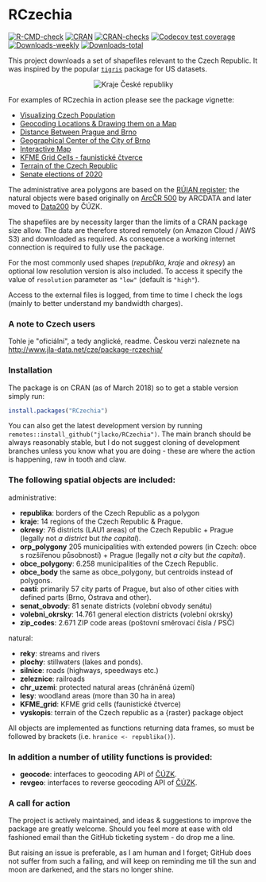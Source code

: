 # RCzechia    
<!-- badges: start -->
[![R-CMD-check](https://github.com/jlacko/RCzechia/workflows/R-CMD-check/badge.svg)](https://github.com/jlacko/RCzechia/actions/workflows/R-CMD-check.yaml)
[![CRAN](http://www.r-pkg.org/badges/version/RCzechia)](https://cran.r-project.org/package=RCzechia)
[![CRAN-checks](https://cranchecks.info/badges/summary/RCzechia)](https://cran.r-project.org/web/checks/check_results_RCzechia.html)
[![Codecov test coverage](https://codecov.io/gh/jlacko/RCzechia/branch/master/graph/badge.svg)](https://app.codecov.io/gh/jlacko/RCzechia?branch=master)
[![Downloads-weekly](http://cranlogs.r-pkg.org/badges/last-week/RCzechia?color=brightgreen)](https://cran.r-project.org/package=RCzechia)
[![Downloads-total](http://cranlogs.r-pkg.org/badges/grand-total/RCzechia?color=brightgreen)](https://cran.r-project.org/package=RCzechia)  
<!-- badges: end -->

This project downloads a set of shapefiles relevant to the Czech Republic. It was inspired by the popular [`tigris`](https://github.com/walkerke/tigris) package for US datasets.  

<p align="center">
  <img src="https://github.com/jlacko/RCzechia/blob/master/data-raw/kraje-lo-res.png?raw=true" alt="Kraje České republiky"/>
</p>

For examples of RCzechia in action please see the package vignette:

* [Visualizing Czech Population](https://CRAN.R-project.org/package=RCzechia/vignettes/vignette.html#visualizing-czech-population)
* [Geocoding Locations & Drawing them on a Map](https://CRAN.R-project.org/package=RCzechia/vignettes/vignette.html#geocoding-locations-drawing-them-on-a-map)
* [Distance Between Prague and Brno](https://CRAN.R-project.org/package=RCzechia/vignettes/vignette.html#distance-between-prague-and-brno)
* [Geographical Center of the City of Brno](https://CRAN.R-project.org/package=RCzechia/vignettes/vignette.html#geographical-center-of-the-city-of-brno)
* [Interactive Map](https://CRAN.R-project.org/package=RCzechia/vignettes/vignette.html#interactive-map)
* [KFME Grid Cells - faunistické čtverce](https://CRAN.R-project.org/package=RCzechia/vignettes/vignette.html#kfme-grid-cells)
* [Terrain of the Czech Republic](https://CRAN.R-project.org/package=RCzechia/vignettes/vignette.html#terrain-of-the-czech-republic)
* [Senate elections of 2020](https://CRAN.R-project.org/package=RCzechia/vignettes/vignette.html#senate-elections-of-2020)

The administrative area polygons are based on the [RÚIAN register](https://cs.wikipedia.org/wiki/Registr_%C3%BAzemn%C3%AD_identifikace,_adres_a_nemovitost%C3%AD); the natural objects were based originally on [ArcČR 500](https://www.arcdata.cz/produkty/geograficka-data/arccr-4) by ARCDATA and later moved to [Data200](https://geoportal.cuzk.cz/Default.aspx?mode=TextMeta&side=mapy_data200&text=dSady_mapyData200) by ČÚZK.

The shapefiles are by necessity larger than the limits of a CRAN package size allow. The data are therefore stored remotely (on Amazon Cloud / AWS S3) and downloaded as required. As consequence a working internet connection is required to fully use the package.

For the most commonly used shapes (*republika*, *kraje* and *okresy*) an optional low resolution version is also included. To access it specify the value of `resolution` parameter as `"low"` (default is `"high"`).

Access to the external files is logged, from time to time I check the logs (mainly to better understand my bandwidth charges).

### A note to Czech users
Tohle je "oficiální", a tedy anglické, readme. Českou verzi naleznete na http://www.jla-data.net/cze/package-rczechia/

### Installation
The package is on CRAN (as of March 2018) so to get a stable version simply run:
```r 
install.packages("RCzechia")
```
You can also get the latest development version by running `remotes::install_github("jlacko/RCzechia")`. The main branch should be always reasonably stable, but I do not suggest cloning of development branches unless you know what you are doing - these are where the action is happening, raw in tooth and claw.

### The following spatial objects are included:  

administrative:

* **republika**: borders of the Czech Republic as a polygon
* **kraje**: 14 regions of the Czech Republic & Prague.  
* **okresy**: 76 districts (LAU1 areas) of the Czech Republic + Prague (legally not *a district* but *the capital*).  
* **orp_polygony** 205 municipalities with extended powers (in Czech: obce s rozšířenou působností) + Prague (legally not *a city* but *the capital*).  
* **obce_polygony**: 6.258 municipalities of the Czech Republic.  
* **obce_body** the same as obce_polygony, but centroids instead of polygons.  
* **casti**: primarily 57 city parts of Prague, but also of other cities with defined parts (Brno, Ostrava and other).  
* **senat_obvody**: 81 senate districts (volební obvody senátu)
* **volebni_okrsky**: 14.761 general election districts (volební okrsky)
* **zip_codes**: 2.671 ZIP code areas (poštovní směrovací čísla / PSČ)

natural:

* **reky**: streams and rivers
* **plochy**: stillwaters (lakes and ponds).
* **silnice**: roads (highways, speedways etc.)
* **zeleznice**: railroads
* **chr_uzemi**: protected natural areas (chráněná území)
* **lesy**: woodland areas (more than 30 ha in area)
* **KFME_grid**: KFME grid cells (faunistické čtverce)
* **vyskopis**: terrain of the Czech republic as a {raster} package object


All objects are implemented as functions returning data frames, so must be followed by brackets (i.e. `hranice <- republika()`).

### In addition a number of utility functions is provided:  
* **geocode**: interfaces to geocoding API of [ČÚZK](https://cuzk.cz/en).
* **revgeo**: interfaces to reverse geocoding API of [ČÚZK](https://cuzk.cz/en).

### A call for action

The project is actively maintained, and ideas & suggestions to improve the package are greatly welcome. Should you feel more at ease with old fashioned email than the GitHub ticketing system - do drop me a line.

But raising an issue is preferable, as I am human and I forget; GitHub does not suffer from such a failing, and will keep on reminding me till the sun and moon are darkened, and the stars no longer shine.
